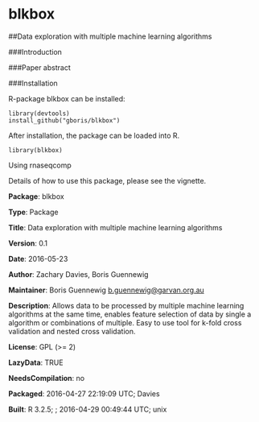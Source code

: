 # blkbox

##Data exploration with multiple machine learning algorithms 

###Introduction

###Paper abstract

###Installation

R-package blkbox can be installed:

    library(devtools)
    install_github("gboris/blkbox")

After installation, the package can be loaded into R.

    library(blkbox)

Using rnaseqcomp

Details of how to use this package, please see the vignette.

**Package**: blkbox

**Type**: Package

**Title**: Data exploration with multiple machine learning algorithms

**Version**: 0.1

**Date**: 2016-05-23

**Author**: Zachary Davies, Boris Guennewig

**Maintainer**: Boris Guennewig <b.guennewig@garvan.org.au>

**Description**: Allows data to be processed by multiple machine learning algorithms at the same time, enables feature selection of data by single a algorithm or combinations of multiple. Easy to use tool for k-fold cross validation and nested cross validation.

**License**: GPL (>= 2)

**LazyData**: TRUE

**NeedsCompilation**: no

**Packaged**: 2016-04-27 22:19:09 UTC; Davies

**Built**: R 3.2.5; ; 2016-04-29 00:49:44 UTC; unix



